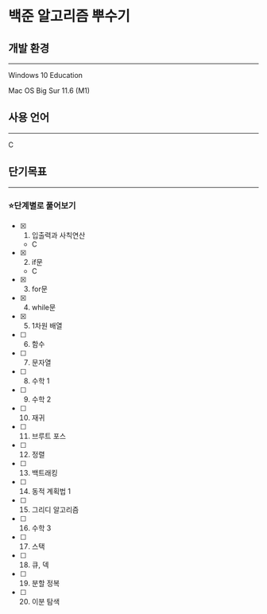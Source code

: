 # 백준 알고리즘 뿌수기

## 개발 환경
---

Windows 10 Education

Mac OS Big Sur 11.6 (M1)

## 사용 언어
---

C

## 단기목표
---

### ⭐**단계별로 풀어보기**

- [x]  1. 입출력과 사칙연산
    - C
- [x]  2. if문
    - C
- [x]  3. for문
- [x]  4. while문
- [x]  5. 1차원 배열
- [ ]  6. 함수
- [ ]  7. 문자열
- [ ]  8. 수학 1
- [ ]  9. 수학 2
- [ ]  10. 재귀
- [ ]  11. 브루트 포스
- [ ]  12. 정렬
- [ ]  13. 백트래킹
- [ ]  14. 동적 계획법 1
- [ ]  15. 그리디 알고리즘
- [ ]  16. 수학 3
- [ ]  17. 스택
- [ ]  18. 큐, 덱
- [ ]  19. 분할 정복
- [ ]  20. 이분 탐색
